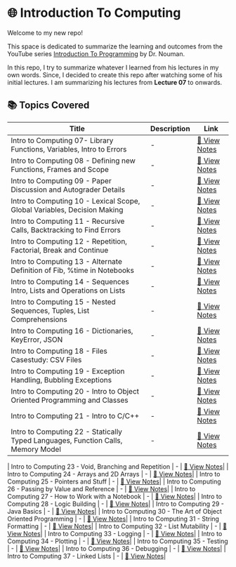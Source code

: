 # 🌐 Introduction To Computing

Welcome to my new repo!

This space is dedicated to summarize the learning and outcomes from the YouTube series [Introduction To Programming](https://youtube.com/playlist?list=PLnd7R4Mcw3rLmfW78NJnXXaso1BNB9Kym&si=_cAvCGItLgeTUE6F) by Dr. Nouman. 

In this repo, I try to summarize whatever I learned from his lectures in my own words. Since, I decided to create this repo after watching some of his initial lectures. I am summarizing his lectures from **Lecture 07** to onwards.


## 📚 Topics Covered

| Title                      | Description                                        | Link                                                                 |
|----------------------------|----------------------------------------------------|----------------------------------------------------------------------|
| Intro to Computing 07- Library Functions, Variables, Intro to Errors          | -   | [📖 View Notes](#)|
| Intro to Computing 08 - Defining new Functions, Frames and Scope     | -   | [📖 View Notes](#)|
| Intro to Computing 09 - Paper Discussion and Autograder Details          | -   | [📖 View Notes](#)|
| Intro to Computing 10 - Lexical Scope, Global Variables, Decision Making          | -   | [📖 View Notes](#)|
| Intro to Computing 11 - Recursive Calls, Backtracking to Find Errors          | -   | [📖 View Notes](#)|
| Intro to Computing 12 - Repetition, Factorial, Break and Continue         | -   | [📖 View Notes](#)|
| Intro to Computing 13 - Alternate Definition of Fib, %time in Notebooks          | -   | [📖 View Notes](#)|
| Intro to Computing 14 - Sequences Intro, Lists and Operations on Lists          | -   | [📖 View Notes](#)|
| Intro to Computing 15 - Nested Sequences, Tuples, List Comprehensions          | -   | [📖 View Notes](#)|
| Intro to Computing 16 - Dictionaries, KeyError, JSON          | -   | [📖 View Notes](#)|
| Intro to Computing 18 - Files Casestudy: CSV Files          | -   | [📖 View Notes](#)|
| Intro to Computing 19 - Exception Handling, Bubbling Exceptions          | -   | [📖 View Notes](#)|
| Intro to Computing 20 - Intro to Object Oriented Programming and Classes          | -   | [📖 View Notes](#)|
| Intro to Computing 21 - Intro to C/C++          | -   | [📖 View Notes](#)|
| Intro to Computing 22 - Statically Typed Languages, Function Calls, Memory Model          | -   | [📖 View Notes](#)|
| 
Intro to Computing 23 - Void, Branching and Repetition         | -   | [📖 View Notes](#)|
| Intro to Computing 24 - Arrays and 2D Arrays
          | -   | [📖 View Notes](#)|
| Intro to Computing 25 - Pointers and Stuff         | -   | [📖 View Notes](#)|
| Intro to Computing 26 - Passing by Value and Reference         | -   | [📖 View Notes](#)|
| Intro to Computing 27 - How to Work with a Notebook          | -   | [📖 View Notes](#)|
| Intro to Computing 28 - Logic Building         | -   | [📖 View Notes](#)|
| Intro to Computing 29 - Java Basics          | -   | [📖 View Notes](#)|
| Intro to Computing 30 - The Art of Object Oriented Programming          | -   | [📖 View Notes](#)|
| Intro to Computing 31 - String Formatting          | -   | [📖 View Notes](#)|
| Intro to Computing 32 - List Mutability         | -   | [📖 View Notes](#)|
| Intro to Computing 33 - Logging          | -   | [📖 View Notes](#)|
| Intro to Computing 34 - Plotting          | -   | [📖 View Notes](#)|
| Intro to Computing 35 - Testing         | -   | [📖 View Notes](#)|
| Intro to Computing 36 - Debugging           | -   | [📖 View Notes](#)|
| Intro to Computing 37 - Linked Lists          | -   | [📖 View Notes](#)|
